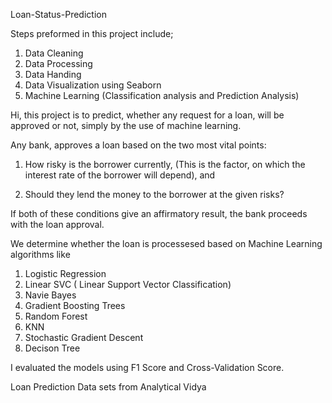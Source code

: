 Loan-Status-Prediction

Steps preformed in this project include;
1. Data Cleaning
2. Data Processing
3. Data Handing
4. Data Visualization using Seaborn
5. Machine Learning (Classification analysis and Prediction Analysis)

Hi, this project is to predict, whether any request for a loan, will be approved or not, simply by the use of machine learning.

Any bank, approves a loan based on the two most vital points:

1) How risky is the borrower currently, (This is the factor, on which the interest rate of the borrower will depend), and

2) Should they lend the money to the borrower at the given risks?

If both of these conditions give an affirmatory result, the bank proceeds with the loan approval.

We determine whether the loan is processesed based on Machine Learning algorithms like 
1. Logistic Regression
2. Linear SVC ( Linear Support Vector Classification)
3. Navie Bayes
4. Gradient Boosting Trees
5. Random Forest
6. KNN
7. Stochastic Gradient Descent
8. Decison Tree

I evaluated the models using F1 Score and Cross-Validation Score.

Loan Prediction Data sets from Analytical Vidya
